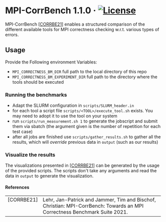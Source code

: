 # MPI-CorrBench 1.1.0 &middot; [![License](https://img.shields.io/badge/License-BSD%203--Clause-blue.svg)](https://opensource.org/licenses/BSD-3-Clause) 

MPI-CorrBench \[[CORRBE21](#ref-Corrbe21)\] enables a structured comparison of the different available tools for MPI correctness checking  w.r.t. various types of errors.

## Usage
Provide the Following environment Variables:
* `MPI_CORRECTNESS_BM_DIR` full path to the local directory of this repo
* `MPI_CORRECTNESS_BM_EXPERIMENT_DIR` full path to the directory where the tools should be executed

### Running the benchmarks
* Adapt the SLURM configuration in `scripts/SLURM_header.in`
* for each tool a script file `scripts/<TOOL>/execute_tool.sh` exists. You may need to adopt it to use the tool on your system
* run `scripts/run_measurement.sh 1` to generate the jobscript and submit them via sbatch (the argument given is the number of repetition for each test case)
* after all jobs are finished use `scripts/gather_results.sh` to gather all the results, which will _override_ previous data in `output` (such as our results)

### Visualize the results
The visualizations presented in \[[CORRBE21](#ref-Corrbe21)\] can be generated by the usage of the provided scripts. The scripts don't take any arguments and read the data in `output` to generate the visualization.

#### References
<table style="border:0px">
<tr>
    <td valign="top"><a name="ref-Corrbe21"></a>[CORRBE21]</td>
    <td>Lehr, Jan-Patrick and Jammer, Tim and Bischof, Christian:
      MPI-CorrBench: Towards an MPI Correctness Benchmark Suite 2021.</td>
</tr>
